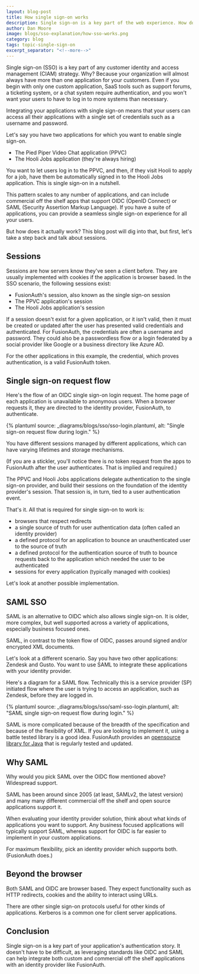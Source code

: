 ```yaml
---
layout: blog-post
title: How single sign-on works
description: Single sign-on is a key part of the web experience. How does it typically work?
author: Dan Moore
image: blogs/sso-explanation/how-sso-works.png 
category: blog
tags: topic-single-sign-on
excerpt_separator: "<!--more-->"
---
```


Single sign-on (SSO) is a key part of any customer identity and access management (CIAM) strategy. Why? Because your organization will almost always have more than one application for your customers. Even if you begin with only one custom application, SaaS tools such as support forums, a ticketing system, or a chat system require authentication, and you won't want your users to have to log in to more systems than necessary. 

<!--more-->

Integrating your applications with single sign-on means that your users can access all their applications with a single set of credentials such as a username and password.

Let's say you have two applications for which you want to enable single sign-on.

* The Pied Piper Video Chat application (PPVC)
* The Hooli Jobs application (they're always hiring)

You want to let users log in to the PPVC, and then, if they visit Hooli to apply for a job, have them be automatically signed in to the Hooli Jobs application. This is single sign-on in a nutshell.

This pattern scales to any number of applications, and can include commercial off the shelf apps that support OIDC (OpenID Connect) or SAML (Security Assertion Markup Language). If you have a suite of applications, you can provide a seamless single sign-on experience for all your users. 

But how does it actually work? This blog post will dig into that, but first, let's take a step back and talk about sessions.

## Sessions

Sessions are how servers know they've seen a client before. They are usually implemented with cookies if the application is browser based. In the SSO scenario, the following sessions exist:

* FusionAuth's session, also known as the single sign-on session
* The PPVC application's session
* The Hooli Jobs application's session

If a session doesn't exist for a given application, or it isn't valid, then it must be created or updated after the user has presented valid credentials and authenticated. For FusionAuth, the credentials are often a username and password. They could also be a passwordless flow or a login federated by a social provider like Google or a business directory like Azure AD.

For the other applications in this example, the credential, which proves authentication, is a valid FusionAuth token. 

## Single sign-on request flow

Here's the flow of an OIDC single sign-on login request. The home page of each application is unavailable to anonymous users. When a browser requests it, they are directed to the identity provider, FusionAuth, to authenticate.

{% plantuml source: _diagrams/blogs/sso/sso-login.plantuml, alt: "Single sign-on request flow during login." %}

You have different sessions managed by different applications, which can have varying lifetimes and storage mechanisms.

(If you are a stickler, you'll notice there is no token request from the apps to FusionAuth after the user authenticates. That is implied and required.)

The PPVC and Hooli Jobs applications delegate authentication to the single sign-on provider, and build their sessions on the foundation of the identity provider's session. That session is, in turn, tied to a user authentication event.

That's it. All that is required for single sign-on to work is:

* browsers that respect redirects
* a single source of truth for user authentication data (often called an identity provider)
* a defined protocol for an application to bounce an unauthenticated user to the source of truth
* a defined protocol for the authentication source of truth to bounce requests back to the application which needed the user to be authenticated
* sessions for every application (typically managed with cookies)

Let's look at another possible implementation.

## SAML SSO

SAML is an alternative to OIDC which also allows single sign-on. It is older, more complex, but well supported across a variety of applications, especially business focused ones.

SAML, in contrast to the token flow of OIDC, passes around signed and/or encrypted XML documents. 

Let's look at a different scenario. Say you have two other applications: Zendesk and Gusto. You want to use SAML to integrate these applications with your identity provider.

Here's a diagram for a SAML flow. Technically this is a service provider (SP) initiated flow where the user is trying to access an application, such as Zendesk, before they are logged in.

{% plantuml source: _diagrams/blogs/sso/saml-sso-login.plantuml, alt: "SAML single sign-on request flow during login." %}

SAML is more complicated because of the breadth of the specification and because of the flexibility of XML. If you are looking to implement it, using a battle tested library is a good idea. FusionAuth provides an [opensource library for Java](https://github.com/FusionAuth/fusionauth-samlv2/) that is regularly tested and updated.

## Why SAML

Why would you pick SAML over the OIDC flow mentioned above? Widespread support.

SAML has been around since 2005 (at least, SAMLv2, the latest version) and many many different commercial off the shelf and open source applications support it.

When evaluating your identity provider solution, think about what kinds of applications you want to support. Any business focused applications will typically support SAML, whereas support for OIDC is far easier to implement in your custom applications. 

For maximum flexibility, pick an identity provider which supports both. (FusionAuth does.)

## Beyond the browser

Both SAML and OIDC are browser based. They expect functionality such as HTTP redirects, cookies and the ability to interact using URLs.

There are other single sign-on protocols useful for other kinds of applications. Kerberos is a common one for client server applications.

## Conclusion

Single sign-on is a key part of your application's authentication story. It doesn't have to be difficult, as leveraging standards like OIDC and SAML can help integrate both custom and commercial off the shelf applications with an identity provider like FusionAuth. 

